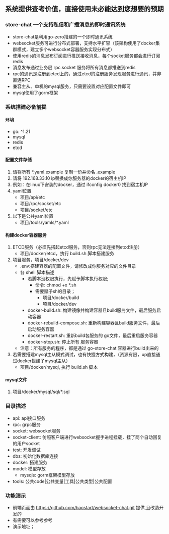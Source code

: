 ## 系统提供查考价值，直接使用未必能达到您想要的预期
### store-chat 一个支持私信和广播消息的即时通讯系统
* store-chat是利用go-zero搭建的一个即时通讯系统
* websocket服务可进行分布式部署，支持水平扩容（该架构使用了docker集群模式，建立多个websocket容器服务实现分布式）
* 使用redis的消息发布订阅进行推送接收消息，每个socket服务都会进行订阅redis
* 消息发布通过业务层 rpc.socket 服务将所有消息都推送到redis
* rpc的通讯是注册到etcd上的，通过etcd的注册服务发现服务进行通讯，并非直连RPC
* 兼容主从、单机的mysql服务，只需要设置对应配置文件即可
* mysql使用了gorm框架

### 系统搭建必备前提
#### 环境
* go: ^1.21
* mysql
* redis
* etcd
#### 配置文件存储
1. 请将所有 *.yaml.example 复制一份并命名 .example
2. 请将 192.168.33.10 ip替换成你服务器的docker的宿主机IP
3. 例如：在linux下安装的docker，通过 ifconfig docker0 找到宿主机IP
4. yaml位置
    * 项目/api/etc
    * 项目/rpc/socket/etc
    * 项目/socket/etc 
5. 以下是公共yaml位置
    * 项目/tools/yamls/*.yaml

#### 构建docker容器服务
1. ETCD服务（必须先搭起etcd服务，否则rpc无法连接到etcd注册） 
    * 项目/docker/etcd，执行 build.sh 脚本搭建服务
2. 项目服务，项目/docker/dev
    * .env:搭建容器的配置文件，请修改成你服务对应的文件目录
    * 各 shell 脚本描述
      * 若脚本没权限执行，先赋予脚本执行权限;
        * 命令: chmod +x *.sh
        * 需要赋予sh的目录；
          * 项目/docker/build
          * 项目/docker/dev
      * docker-build.sh: 构建镜像并构建容器且build服务文件，最后服务启动容器
      * docker-rebuild-compose.sh: 重新构建容器且build服务文件，最后启动服务容器
      * docker-restart.sh: 重新build各服务的 go文件，最后重启服务容器
      * docker-stop.sh: 停止所有 服务容器
    * 注意：所有服务的程序，都是通过 go-store-chat 容器进行build出来的
3. 若需要搭建mysql主从模式调试，也有快捷方式构建，（资源有限，up直接通过docker搭建了mysql主从）
   * 项目/docker/mysql, 执行 build.sh 脚本

#### mysql文件
1. 项目/docker/mysql/sql/*.sql


### 目录描述
* api:   api接口服务
* rpc:   grpc服务
* socket:   websocket服务
* socket-client:   仿照客户端进行websocket握手进程挂载，挂了两个自动回复的用户socket
* test:  开发调试
* dbs:   初始化数据库连接
* docker:   搭建服务
* model: 模型存放
  * mysqls: gorm框架模型存放
* tools: 公共code|公共变量|工具|公共类型|公共配置

### 功能演示
* 前端页面由 https://github.com/haostart/websocket-chat.git 提供,且改造开发的
* 有需要可以参考参考
* 演示地址；